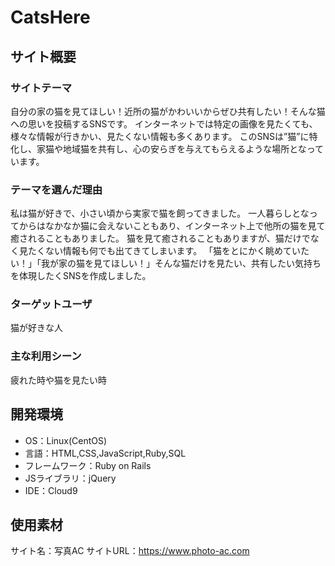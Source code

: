 # CatsHere

## サイト概要
### サイトテーマ
自分の家の猫を見てほしい！近所の猫がかわいいからぜひ共有したい！そんな猫への思いを投稿するSNSです。
インターネットでは特定の画像を見たくても、様々な情報が行きかい、見たくない情報も多くあります。
このSNSは”猫”に特化し、家猫や地域猫を共有し、心の安らぎを与えてもらえるような場所となっています。

### テーマを選んだ理由
私は猫が好きで、小さい頃から実家で猫を飼ってきました。
一人暮らしとなってからはなかなか猫に会えないこともあり、インターネット上で他所の猫を見て癒されることもありました。
猫を見て癒されることもありますが、猫だけでなく見たくない情報も何でも出てきてしまいます。
「猫をとにかく眺めていたい！」「我が家の猫を見てほしい！」そんな猫だけを見たい、共有したい気持ちを体現したくSNSを作成しました。

### ターゲットユーザ
猫が好きな人

### 主な利用シーン
疲れた時や猫を見たい時

## 開発環境
- OS：Linux(CentOS)
- 言語：HTML,CSS,JavaScript,Ruby,SQL
- フレームワーク：Ruby on Rails
- JSライブラリ：jQuery
- IDE：Cloud9

## 使用素材
サイト名：写真AC
サイトURL：https://www.photo-ac.com